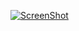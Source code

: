 [![ScreenShot](https://raw.github.com/srish/node_examples/master/mouse_cursors/screenshot.png)](http://www.youtube.com/watch?v=bVObAVAD1O4&feature=youtu.be)
